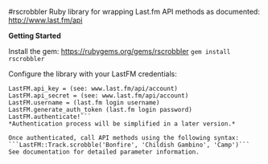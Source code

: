 #rscrobbler
Ruby library for wrapping Last.fm API methods as documented: http://www.last.fm/api

**Getting Started**

Install the gem: https://rubygems.org/gems/rscrobbler
`gem install rscrobbler`

Configure the library with your LastFM credentials:
```include 'rscrobbler'
LastFM.api_key = (see: www.last.fm/api/account)
LastFM.api_secret = (see: www.last.fm/api/account)
LastFM.username = (last.fm login username)
LastFM.generate_auth_token (last.fm login password)
LastFM.authenticate!```
*Authentication process will be simplified in a later version.*

Once authenticated, call API methods using the following syntax:
```LastFM::Track.scrobble('Bonfire', 'Childish Gambino', 'Camp')```
See documentation for detailed parameter information.